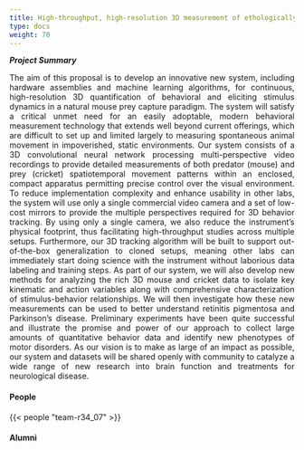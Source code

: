```yaml
---
title: High-throughput, high-resolution 3D measurement of ethologically relevant rodent behavior in a dynamic environment
type: docs
weight: 70
---
```


**_Project Summary_**
<div style="text-align: justify">
The aim of this proposal is to develop an innovative new system, including hardware assemblies and machine learning algorithms, for continuous, high-resolution 3D quantification of behavioral and eliciting stimulus dynamics in a natural mouse prey capture paradigm. The system will satisfy a critical unmet need for an easily adoptable, modern behavioral measurement technology that extends well beyond current offerings, which are difficult to set up and limited largely to measuring spontaneous animal movement in impoverished, static environments. Our system consists of a 3D convolutional neural network processing multi-perspective video recordings to provide detailed measurements of both predator (mouse) and prey (cricket) spatiotemporal movement patterns within an enclosed, compact apparatus permitting precise control over the visual environment. To reduce implementation complexity and enhance usability in other labs, the system will use only a single commercial video camera and a set of low-cost mirrors to provide the multiple perspectives required for 3D behavior tracking. By using only a single camera, we also reduce the instrument’s physical footprint, thus facilitating high-throughput studies across multiple setups. Furthermore, our 3D tracking algorithm will be built to support out-of-the-box generalization to cloned setups, meaning other labs can immediately start doing science with the instrument without laborious data labeling and training steps. As part of our system, we will also develop new methods for analyzing the rich 3D mouse and cricket data to isolate key kinematic and action variables along with comprehensive characterization of stimulus-behavior relationships. We will then investigate how these new measurements can be used to better understand retinitis pigmentosa and Parkinson’s disease. Preliminary experiments have been quite successful and illustrate the promise and power of our approach to collect large amounts of quantitative behavior data and identify new phenotypes of motor disorders. As our vision is to make as large of an impact as possible, our system and datasets will be shared openly with community to catalyze a wide range of new research into brain function and treatments for neurological disease.
</div>

#### People

{{< people "team-r34_07" >}}

#### Alumni